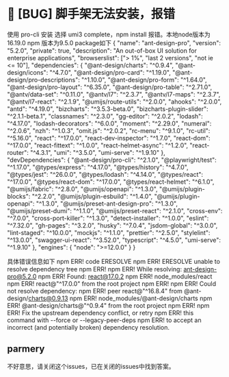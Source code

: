 # 🐛 [BUG] 脚手架无法安装，报错

使用 pro-cli 安装 选择 umi3 complete，npm install 报错。本地node版本为16.19.0 npm 版本为9.5.0
package如下
{
"name": "ant-design-pro",
"version": "5.2.0",
"private": true,
"description": "An out-of-box UI solution for enterprise applications",
"browserslist": ["> 1%", "last 2 versions", "not ie <= 10"],
"dependencies": {
"@ant-design/charts": "^0.9.4",
"@ant-design/icons": "^4.7.0",
"@ant-design/pro-card": "^1.19.0",
"@ant-design/pro-descriptions": "^1.10.0",
"@ant-design/pro-form": "^1.64.0",
"@ant-design/pro-layout": "^6.35.0",
"@ant-design/pro-table": "^2.71.0",
"@antv/data-set": "^0.11.0",
"@antv/l7": "^2.3.7",
"@antv/l7-maps": "^2.3.7",
"@antv/l7-react": "^2.1.9",
"@umijs/route-utils": "^2.0.0",
"ahooks": "^2.0.0",
"antd": "^4.19.0",
"bizcharts": "^3.5.3-beta.0",
"bizcharts-plugin-slider": "^2.1.1-beta.1",
"classnames": "^2.3.0",
"gg-editor": "^2.0.2",
"lodash": "^4.17.0",
"lodash-decorators": "^6.0.0",
"moment": "^2.29.0",
"numeral": "^2.0.6",
"nzh": "^1.0.3",
"omit.js": "^2.0.2",
"rc-menu": "^9.1.0",
"rc-util": "^5.16.0",
"react": "^17.0.0",
"react-dev-inspector": "^1.7.0",
"react-dom": "^17.0.0",
"react-fittext": "^1.0.0",
"react-helmet-async": "^1.2.0",
"react-router": "^4.3.1",
"umi": "^3.5.0",
"umi-serve": "^1.9.10"
},
"devDependencies": {
"@ant-design/pro-cli": "^2.1.0",
"@playwright/test": "^1.17.0",
"@types/express": "^4.17.0",
"@types/history": "^4.7.0",
"@types/jest": "^26.0.0",
"@types/lodash": "^4.14.0",
"@types/react": "^17.0.0",
"@types/react-dom": "^17.0.0",
"@types/react-helmet": "^6.1.0",
"@umijs/fabric": "^2.8.0",
"@umijs/openapi": "^1.3.0",
"@umijs/plugin-blocks": "^2.2.0",
"@umijs/plugin-esbuild": "^1.4.0",
"@umijs/plugin-openapi": "^1.3.0",
"@umijs/preset-ant-design-pro": "^1.3.0",
"@umijs/preset-dumi": "^1.1.0",
"@umijs/preset-react": "^2.1.0",
"cross-env": "^7.0.0",
"cross-port-killer": "^1.3.0",
"detect-installer": "^1.0.0",
"eslint": "^7.32.0",
"gh-pages": "^3.2.0",
"husky": "^7.0.4",
"jsdom-global": "^3.0.0",
"lint-staged": "^10.0.0",
"mockjs": "^1.1.0",
"prettier": "^2.5.0",
"stylelint": "^13.0.0",
"swagger-ui-react": "^3.52.0",
"typescript": "^4.5.0",
"umi-serve": "^1.9.10"
},
"engines": { "node": ">=12.0.0" }
}

具体错误信息如下
npm ERR! code ERESOLVE
npm ERR! ERESOLVE unable to resolve dependency tree
npm ERR!
npm ERR! While resolving: ant-design-pro@5.2.0
npm ERR! Found: react@17.0.2
npm ERR! node_modules/react
npm ERR! react@"^17.0.0" from the root project
npm ERR!
npm ERR! Could not resolve dependency:
npm ERR! peer react@"^16.8.4" from @ant-design/charts@0.9.13
npm ERR! node_modules/@ant-design/charts
npm ERR! @ant-design/charts@"^0.9.4" from the root project
npm ERR!
npm ERR! Fix the upstream dependency conflict, or retry
npm ERR! this command with --force or --legacy-peer-deps
npm ERR! to accept an incorrect (and potentially broken) dependency resolution.

## parmery

不好意思，请关闭这个issues，已在关闭的issues中找到答案。
